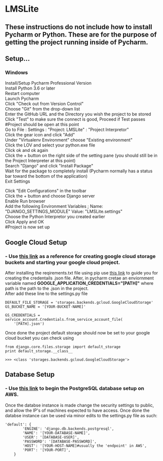 # LMSLite
## These instructions do not include how to install Pycharm or Python. These are for the purpose of getting the project running inside of Pycharm.

## Setup...

### Windows
Install/Setup Pycharm Professional Version<br/>
Install Python 3.6 or later<br/>
Restart computer<br/>
Launch Pycharm<br/>
Click "Check out from Version Control"<br/>
Choose "Git" from the drop-down list<br/>
Enter the GitHub URL and the Directory you wish the project to be stored<br/>
Click "Test" to make sure the connect is good, Proceed if Test passes<br/>
#Project should be open at this point<br/>
Go to File : Settings : "Project: LMSLite" : "Project Interpretor"<br/>
Click the gear icon and click "Add"<br/>
Under "Virtualenv Environment" choose "Existing environment"<br/>
Click the LOV and select your python.exe file<br/>
Click ok and ok again<br/>
Click the + button on the right side of the setting pane (you should still be in the Project Interpreter at this point)<br/>
Search "Django" and click "Install Package"<br/>
Wait for the package to completely install (Pycharm normally has a status bar toward the bottom of the application)<br/>
Exit Settings<br/>

Click "Edit Configurations" in the toolbar<br/>
Click the + button and choose Django server<br/>
Enable Run browser<br/>
Add the following Environment Variables ; Name: "DJANGO_SETTINGS_MODULE"    Value: "LMSLite.settings"<br/>
Choose the Python Interpretor you created earlier<br/>
Click Apply and OK<br/>
#Project is now set up<br/>



## Google Cloud Setup
### - Use [this link](https://cloud.google.com/storage/docs/creating-buckets) as a reference for creating google cloud storage buckets and starting your google cloud project.<br/>

After installing the reqirements.txt file using pip use [this link](https://cloud.google.com/storage/docs/reference/libraries) to guide you for creating the credentails .json file. After, in pycharm cretae an enviornment variable named **GOOGLE_APPLICATION_CREDENTIALS="[PATH]"** where path is the path to the .json in the project.<br/>
After add these line to the settings.py file
```
DEFAULT_FILE_STORAGE = 'storages.backends.gcloud.GoogleCloudStorage'
GS_BUCKET_NAME = '[YOUR-BUCKET-NAME]'

GS_CREDENTIALS = service_account.Credentials.from_service_account_file(
    '[PATH].json')
```
 Once done the project default storage should now be set to your google cloud bucket you can check using
 ```
from django.core.files.storage import default_storage
print default_storage.__class__

>>> <class 'storages.backends.gcloud.GoogleCloudStorage'>
```

## Database Setup
### - Use [this link](https://aws.amazon.com/getting-started/tutorials/create-connect-postgresql-db/) to begin the PostgreSQL database setup on AWS.

Once the databse instance is made change the security settings to public, and allow the IP's of machines expected to have access.
Once done the databse instance can be used via minor edits to the settings.py file as such:
```
'default': {
        'ENGINE': 'django.db.backends.postgresql',
        'NAME': '[YOUR-DATABASE-NAME]',
        'USER': '[DATABASE-USER]',
        'PASSWORD': '[DATABASE-PASSWORD]',
        'HOST': '[YOUR-HOST-NAME]#usually the 'endpoint' in AWS',
        'PORT': '[YOUR-PORT]',
    }
